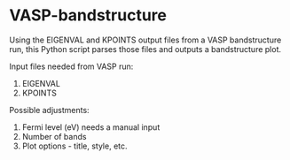 # VASP-bandstructure
Using the EIGENVAL and KPOINTS output files from a VASP bandstructure run, this Python script parses those files and outputs a bandstructure plot.

Input files needed from VASP run:
1. EIGENVAL
2. KPOINTS

Possible adjustments:
1. Fermi level (eV) needs a manual input
2. Number of bands
3. Plot options - title, style, etc. 


